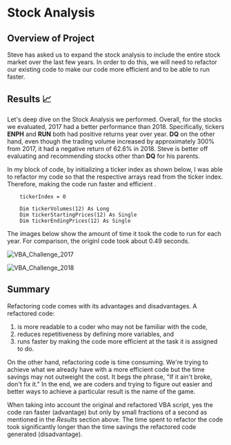 # Stock Analysis

## Overview of Project
Steve has asked us to expand the stock analysis to include the entire stock market over the last few years. In order to do this, we will need to refactor our existing code to make our code more efficient and to be able to run faster.

## Results :chart_with_upwards_trend:
Let's deep dive on the Stock Analysis we performed. Overall, for the stocks we evaluated, 2017 had a better performance than 2018. Specifically, tickers **ENPH** and **RUN** both had positive returns year over year. **DQ** on the other hand, even though the trading volume increased by approximately 300% from 2017, it had a negative return of 62.6% in 2018. Steve is better off evaluating and recommending stocks other than **DQ** for his parents.

In my block of code, by initializing a ticker index as shown below, I was able to refactor my code so that the respective arrays read from the ticker index. Therefore, making the code run faster and efficient .
```
    tickerIndex = 0
 
    Dim tickerVolumes(12) As Long
    Dim tickerStartingPrices(12) As Single
    Dim tickerEndingPrices(12) As Single 
 ```

The images below show the amount of time it took the code to run for each year. For comparison, the originl code took about 0.49 seconds.

![VBA_Challenge_2017](https://user-images.githubusercontent.com/74662680/102029809-f412a100-3d7d-11eb-8f84-51d6692f06f9.png)

![VBA_Challenge_2018](https://user-images.githubusercontent.com/74662680/102029854-2ae8b700-3d7e-11eb-97bd-a0555e2baa95.png)

## Summary 

Refactoring code comes with its advantages and disadvantages. A refactored code:
1. is more readable to a coder who may not be familiar with the code, 
2. reduces repetitiveness by defining more variables, and 
3. runs faster by making the code more efficient at the task it is assigned to do. 

On the other hand, refactoring code is time consuming. We're trying to achieve what we already have with a more efficient code but the time savings may not outweight the cost. It begs the phrase, "If it ain't broke, don't fix it." In the end, we are coders and trying to figure out easier and better ways to achieve a particular result is the name of the game.

When taking into account the original and refactored VBA script, yes the code ran faster (advantage) but only by small fractions of a second as mentioned in the *Results* section above. The time spent to refactor the code took significantly longer than the time savings the refactored code generated (disadvantage). 

